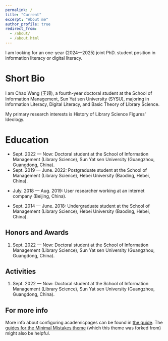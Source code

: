 ```yaml
---
permalink: /
title: "Current"
excerpt: "About me"
author_profile: true
redirect_from: 
  - /about/
  - /about.html
---
```


I am looking for an one-year (2024—2025) joint PhD. student position in information literacy or digital literacy.

Short Bio
======
I am Chao Wang (王超), a fourth-year doctoral student at the School of Information Management, Sun Yat sen University (SYSU), majoring in Information Literacy, Digital Literacy, and Basic Theory of Library Science.

My primary research interests is History of Library Science Figures' Ideology.

Education
======
* Sept. 2022 — Now: Doctoral student at the School of Information Management (Library Science), Sun Yat sen University (Guangzhou, Guangdong, China).
* Sept. 2019 — June. 2022: Postgraduate student at the School of Management (Library Science), Hebei University (Baoding, Hebei, China).
+ July. 2018 — Aug. 2019: User researcher working at an internet company (Beijing, China).
- Sept. 2014 — June. 2018: Undergraduate student at the School of Management (Library Science), Hebei University (Baoding, Hebei, China).

Honors and Awards
------
1. Sept. 2022 — Now: Doctoral student at the School of Information Management (Library Science), Sun Yat sen University (Guangzhou, Guangdong, China).

Activities
------
1. Sept. 2022 — Now: Doctoral student at the School of Information Management (Library Science), Sun Yat sen University (Guangzhou, Guangdong, China).

For more info
------
More info about configuring academicpages can be found in [the guide](https://academicpages.github.io/markdown/). The [guides for the Minimal Mistakes theme](https://mmistakes.github.io/minimal-mistakes/docs/configuration/) (which this theme was forked from) might also be helpful.
